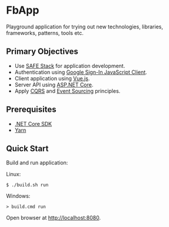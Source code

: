 # FbApp #

Playground application for trying out new technologies, libraries,
frameworks, patterns, tools etc.


## Primary Objectives ##

* Use [SAFE Stack](https://safe-stack.github.io/) for application development.
* Authentication using [Google Sign-In JavaScript Client](https://developers.google.com/identity/sign-in/web/reference).
* Client application using [Vue.js](https://vuejs.org/).
* Server API using [ASP.NET Core](https://docs.microsoft.com/en-us/aspnet/core/).
* Apply [CQRS](https://martinfowler.com/bliki/CQRS.html) and [Event Sourcing](https://martinfowler.com/eaaDev/EventSourcing.html) principles.


## Prerequisites ##

* [.NET Core SDK](https://www.microsoft.com/net)
* [Yarn](https://yarnpkg.com/en/)


## Quick Start ##

Build and run application:

Linux:

```shell
$ ./build.sh run
```

Windows:

```DOS
> build.cmd run
```

Open browser at [http://localhost:8080](http://localhost:8080).
